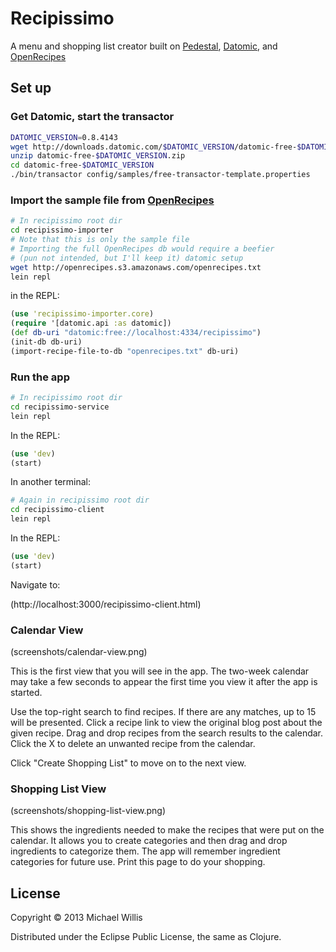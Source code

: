 # Recipissimo

A menu and shopping list creator built on [Pedestal](http://pedestal.io/), [Datomic](http://www.datomic.com/), and [OpenRecipes](https://github.com/fictivekin/openrecipes)

## Set up

### Get Datomic, start the transactor

```bash
DATOMIC_VERSION=0.8.4143
wget http://downloads.datomic.com/$DATOMIC_VERSION/datomic-free-$DATOMIC_VERSION.zip
unzip datomic-free-$DATOMIC_VERSION.zip
cd datomic-free-$DATOMIC_VERSION
./bin/transactor config/samples/free-transactor-template.properties
```

### Import the sample file from [OpenRecipes](https://github.com/fictivekin/openrecipes)

```bash
# In recipissimo root dir
cd recipissimo-importer
# Note that this is only the sample file
# Importing the full OpenRecipes db would require a beefier 
# (pun not intended, but I'll keep it) datomic setup
wget http://openrecipes.s3.amazonaws.com/openrecipes.txt
lein repl
```

in the REPL:

```clojure
(use 'recipissimo-importer.core)
(require '[datomic.api :as datomic])
(def db-uri "datomic:free://localhost:4334/recipissimo")
(init-db db-uri)
(import-recipe-file-to-db "openrecipes.txt" db-uri)
```

### Run the app

```bash
# In recipissimo root dir
cd recipissimo-service
lein repl
```

In the REPL:

```clojure
(use 'dev)
(start)
```

In another terminal:

```bash
# Again in recipissimo root dir
cd recipissimo-client
lein repl
```

In the REPL:

```clojure
(use 'dev)
(start)
```

Navigate to:

(http://localhost:3000/recipissimo-client.html)

### Calendar View

(screenshots/calendar-view.png)

This is the first view that you will see in the app.  The two-week calendar may take a few seconds to appear the first time you view it after the app is started.

Use the top-right search to find recipes.  If there are any matches, up to 15 will be presented.  Click a recipe link to view the original blog post about the given recipe.  Drag and drop recipes from the search results to the calendar.  Click the X to delete an unwanted recipe from the calendar.

Click "Create Shopping List" to move on to the next view.

### Shopping List View

(screenshots/shopping-list-view.png)

This shows the ingredients needed to make the recipes that were put on the calendar.  It allows you to create categories and then drag and drop ingredients to categorize them.  The app will remember ingredient categories for future use.  Print this page to do your shopping.

## License

Copyright © 2013 Michael Willis

Distributed under the Eclipse Public License, the same as Clojure.
